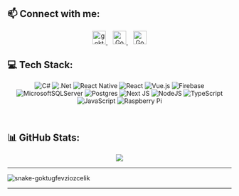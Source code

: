 <h2 align="left">📫 Connect with me:</h2>
<div align="center">
  <a href="mailto:goktugfevziozcelik@gmail.com">
    <img src="https://upload.wikimedia.org/wikipedia/commons/4/4e/Gmail_Icon.png" alt="goktugfevziozcelik@gmail.com" height="30" width="30"/>
  </a>&nbsp;&nbsp;
  <a href="https://www.linkedin.com/in/goktugfevziozcelik/" target="blank" rel=”noopener”>
    <img src="https://content.linkedin.com/content/dam/me/business/en-us/amp/brand-site/v2/bg/LI-Bug.svg.original.svg" alt="Goktug_Fevzi" height="30" width="30" />
  </a>&nbsp;&nbsp;
  <a href="https://www.instagram.com/goktug.fevzi/" target="blank" rel=”noopener”>
    <img src="https://upload.wikimedia.org/wikipedia/commons/thumb/e/e7/Instagram_logo_2016.svg/1200px-Instagram_logo_2016.svg.png" alt="Goktug_Fevzi" height="30" width="30" />
  </a>
</div>


<h2 align="left">💻 Tech Stack:</h2>
<div align="center">

![C#](https://img.shields.io/badge/c%23-%23239120.svg?style=for-the-badge&logo=c-sharp&logoColor=white) ![.Net](https://img.shields.io/badge/.NET-5C2D91?style=for-the-badge&logo=.net&logoColor=white) ![React Native](https://img.shields.io/badge/react_native-%2320232a.svg?style=for-the-badge&logo=react&logoColor=%2361DAFB) ![React](https://img.shields.io/badge/react-%2320232a.svg?style=for-the-badge&logo=react&logoColor=%2361DAFB) ![Vue.js](https://img.shields.io/badge/vuejs-%2335495e.svg?style=for-the-badge&logo=vuedotjs&logoColor=%234FC08D) ![Firebase](https://img.shields.io/badge/firebase-%23039BE5.svg?style=for-the-badge&logo=firebase) ![MicrosoftSQLServer](https://img.shields.io/badge/Microsoft%20SQL%20Sever-CC2927?style=for-the-badge&logo=microsoft%20sql%20server&logoColor=white) ![Postgres](https://img.shields.io/badge/postgres-%23316192.svg?style=for-the-badge&logo=postgresql&logoColor=white) ![Next JS](https://img.shields.io/badge/Next-black?style=for-the-badge&logo=next.js&logoColor=white) ![NodeJS](https://img.shields.io/badge/node.js-6DA55F?style=for-the-badge&logo=node.js&logoColor=white) ![TypeScript](https://img.shields.io/badge/typescript-%23007ACC.svg?style=for-the-badge&logo=typescript&logoColor=white) ![JavaScript](https://img.shields.io/badge/javascript-%23323330.svg?style=for-the-badge&logo=javascript&logoColor=%23F7DF1E) ![Raspberry Pi](https://img.shields.io/badge/-RaspberryPi-C51A4A?style=for-the-badge&logo=Raspberry-Pi)
</div>

</br>

<h2 align="left">📊 GitHub Stats:</h2>
<div align="center">

![](https://github-readme-stats.vercel.app/api/top-langs/?username=goktugfevzi&theme=dark&hide_border=false&include_all_commits=false&count_private=false&layout=compact)
</div>
<hr>
<p align="center">

  ![snake-goktugfevziozcelik](https://user-images.githubusercontent.com/64567701/234678577-c1c03bcd-a42f-40f7-b170-f1ffc25b1204.svg)
</center>
</p>

<hr>
